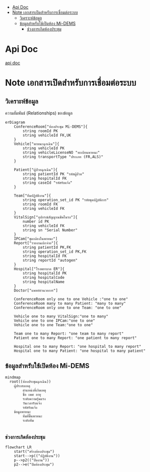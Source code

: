 - [Api Doc](#api-doc)
- [Note เอกสารเปิดสำหรับการเชื่อมต่อระบบ](#note-เอกสารเปิดสำหรับการเชื่อมต่อระบบ)
  - [วิเคราะห์ข้อมูล](#วิเคราะห์ข้อมูล)
  - [ข้อมูลสำหรับใช้เปิดห้อง Mi-DEMS](#ข้อมูลสำหรับใช้เปิดห้อง-mi-dems)
    - [ช่วงการเกิดห้องประชุม](#ช่วงการเกิดห้องประชุม)

# Api Doc
[api doc](https://lionants02.github.io/Mi-DEMS/)

# Note เอกสารเปิดสำหรับการเชื่อมต่อระบบ

## วิเคราะห์ข้อมูล
ความสัมพันธ์ (Relationships) ของข้อมูล
```mermaid
erDiagram
    ConferenceRoom["ห้องประชุม Mi-DEMS"]{
        string roomId PK
        string vehicleId FK,UK
    }
    Vehicle["พาหนะฉุกเฉิน"]{
        string vehicleId PK
        string vehicleLicenseNO "ทะเบียนพาหนะ"
        string transportType "ประเภท (FR,ALS)"
    }

    Patient["ผู้ป่วยฉุกเฉิน"]{
        string patientId PK "รหัสผู้ป่วย"
        string hospitalId FK
        string caseId "รหัสรับแจ้ง"
    }

    Team["ทีมปฏิบัติงาน"]{
        string operation_set_id PK "รหัสชุดปฏิบัติการ"
        string roomId FK
        string vehicleId FK
    }
    VitalSign["อุปกรณ์สัญญาณชีพในรถ"]{
        number id PK
        string vehicleId FK
        string sn "Serial Number"
    }
    IPCam["ชุดกล้องในพาหนะ"]
    Report["รายงานเบิกจ่าย"]{
        string patientId PK,FK
        string operation_set_id PK,FK
        string hospitalId FK
        string reportId "autogen"
    }
    Hospital["โรงพยาบาล ER"]{
        string hospitalId PK
        string hospitalCode
        string hospitalName
    }
    Doctor["แพทย์อำนวยการ"]

    ConferenceRoom only one to one Vehicle :"one to one"
    ConferenceRoom many to many Patient: "many to many"
    ConferenceRoom only one to one Team: "one to one"

    Vehicle one to many VitalSign:"one to many"
    Vehicle one to one IPCam:"one to one"
    Vehicle one to one Team:"one to one"

    Team one to many Report: "one team to many report"
    Patient one to many Report: "one patient to many report"

    Hospital one to many Report: "one hospital to many report"
    Hospital one to many Patient: "one hospital to many patient"

```
## ข้อมูลสำหรับใช้เปิดห้อง Mi-DEMS

```mermaid
mindmap
  root((ห้องประชุมฉุกเฉิน))
    ผู้ประสบเหตุ
        ตำแหน่งที่เกิดเหตุ
        ชื่อ เพศ อายุ
        ระดับความรุ่นแรง
        วันเวลารับแจ้ง
        รหัสรับแจ้ง
    ข้อมูลพาหนะ
        ทีมที่ขึ้นพาหนะ
        ระดับทีม
    
```

### ช่วงการเกิดห้องประชุม
```mermaid
flowchart LR
    start("สร้างห้องประชุม")
    start-->p(("ปฏิบัติงาน"))
    p-->p2(("ปิดงาน"))
    p2-->e("ปิดห้องประชุม")
```